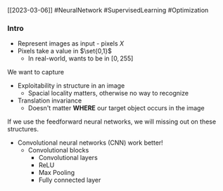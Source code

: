 [[2023-03-06]] #NeuralNetwork #SupervisedLearning #Optimization 

### Intro
- Represent images as input - pixels $X$
- Pixels take a value in $\set{0,1}$
	- In real-world, wants to be in $[0,255]$

We want to capture
- Exploitability in structure in an image
	- Spacial locality matters, otherwise no way to recognize
- Translation invariance
	- Doesn't matter **WHERE** our target object occurs in the image

If we use the feedforward neural networks, we will missing out on these structures.
- Convolutional neural networks (CNN) work better!
	- Convolutional blocks
		- Convolutional layers
		- ReLU
		- Max Pooling
		- Fully connected layer

